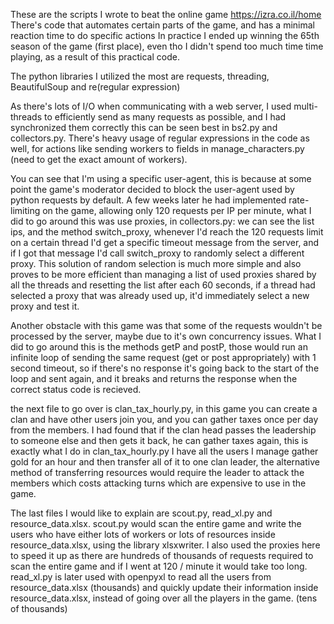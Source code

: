 These are the scripts I wrote to beat the online game https://izra.co.il/home
There's code that automates certain parts of the game, and has a minimal reaction time to do specific actions
In practice I ended up winning the 65th season of the game (first place), even tho I didn't spend too much time time playing, as a result of this practical code.

The python libraries I utilized the most are requests, threading, BeautifulSoup and re(regular expression)

As there's lots of I/O when communicating with a web server, I used multi-threads to efficiently send as many requests as possible, and I had synchronized them correctly
this can be seen best in bs2.py and collectors.py.
There's heavy usage of regular expressions in the code as well, for actions like sending workers to fields in manage_characters.py (need to get the exact amount of workers).

You can see that I'm using a specific user-agent, this is because at some point the game's moderator decided to block the user-agent used by python requests by default.
A few weeks later he had implemented rate-limiting on the game, allowing only 120 requests per IP per minute, what I did to go around this was use proxies, in collectors.py:
we can see the list ips, and the method switch_proxy, whenever I'd reach the 120 requests limit on a certain thread I'd get a specific timeout message from the server,
and if I got that message I'd call switch_proxy to randomly select a different proxy. 
This solution of random selection is much more simple and also proves to be more efficient than managing a list of used proxies shared by all the threads and resetting the list after each 60 seconds,
if a thread had selected a proxy that was already used up, it'd immediately select a new proxy and test it.

Another obstacle with this game was that some of the requests wouldn't be processed by the server, maybe due to it's own concurrency issues.
What I did to go around this is the methods getP and postP, those would run an infinite loop of sending the same request (get or post appropriately) with 1 second timeout, so if there's no response
it's going back to the start of the loop and sent again, and it breaks and returns the response when the correct status code is recieved. 

the next file to go over is clan_tax_hourly.py, in this game you can create a clan and have other users join you, and you can gather taxes once per day from the members.
I had found that if the clan head passes the leadership to someone else and then gets it back, he can gather taxes again, this is exactly what I do in clan_tax_hourly.py
I have all the users I manage gather gold for an hour and then transfer all of it to one clan leader, the alternative method of transferring resources would require the leader to attack
the members which costs attacking turns which are expensive to use in the game.

The last files I would like to explain are scout.py, read_xl.py and resource_data.xlsx.
scout.py would scan the entire game and write the users who have either lots of workers or lots of resources inside resource_data.xlsx, using the library xlsxwriter.
I also used the proxies here to speed it up as there are hundreds of thousands of requests required to scan the entire game and if I went at 120 / minute it would take too long.
read_xl.py is later used with openpyxl to read all the users from resource_data.xlsx (thousands) and quickly update their information inside resource_data.xlsx, instead of going over all the players in the game. 
(tens of thousands)

